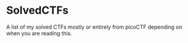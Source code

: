 # SolvedCTFs
A list of my solved CTFs mostly or entirely from picoCTF depending on when you are reading this.
